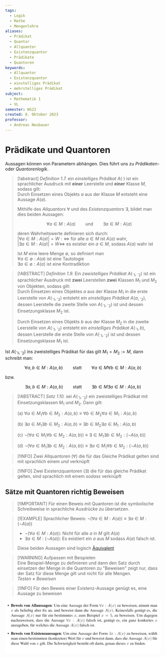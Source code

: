 ```yaml
---
tags:
  - Logik
  - Mathe
  - Mengenlehre
aliases:
  - Prädikat
  - Quantor
  - Allquantor
  - Existenzquantor
  - Prädikate
  - Quantoren
keywords:
  - Allquantor
  - Existenzquantor
  - einstelliges Prädikat
  - mehrstelliges Prädikat
subject:
  - Mathematik 1
  - VL
semester: WS23
created: 8. Oktober 2023
professor:
  - Andreas Neubauer
---
```


# Prädikate und Quantoren

Aussagen können von Parametern abhängen. Dies führt uns zu *Prädikaten-* oder *Quantorenlogik*.

> [!abstract] *Definition 1.7.* ein *einstelliges Prädikat* $A(\cdot)$ ist ein sprachlicher Ausdruck mit **einer** Leerstelle und **einer** Klasse $M$, sodass gilt:  
> 	Durch Einsetzen eines Objekts $a$ aus der Klasse $M$ entsteht eine Aussage $A(a)$.
> 
> Mithilfe des *Allquantors* $\forall$ und des *Existenzquantors* $\exists$, bildet man dies beiden Aussagen:  
>
> $$\forall a\in M : A(a) \qquad\text{und}\qquad\exists a\in M : A(a)$$
>
> deren Wahrheitswerte definieren sich durch:  
> $|\forall a\in M:A(a)|=W:\iff$ für alle $a\in M$ ist $A(a)$ wahr,  
> $|\exists a \in M:A(a) |=W\iff$ es existier ein $a \in M$, sodass $A(a)$ wahr ist
> 
> Ist $M$ eine leere Menge $\emptyset$, so definiert man  
> $\forall a \in \emptyset:A(a)$ ist eine Tautologie  
> $\exists a\in \emptyset:A(a)$ ist eine Kontradiktion 

> [!ABSTRACT] *Definition 1.9.* Ein *zweistelliges Prädikat* $A(\cdot_{1}, \cdot_{2})$ ist ein sprachlicher Ausdruck mit **zwei** Leerstellen **zwei** Klassen $M_{1}$ und $M_{2}$ von Objekten, sodass gilt:  
> Durch Einsetzen eines Objektes $a$ aus der Klasse $M_{1}$ in die erste Leerstelle von $A(\cdot_{1},\cdot_{2})$ entsteht ein *einstelliges Prädikat* $A(a, \cdot_{2})$, dessen Leerstelle die zweite Stelle von $A(\cdot_{1},\cdot_{2})$ ist und dessen Einsetzungsklasse $M_{2}$ ist.
> 
> Durch Einsetzen eines Objekts $b$ aus der Klasse $M_{2}$ in die zweite Leerstelle von $A(\cdot_{1}, \cdot_{2})$ entsteht ein *einstelliges Prädikat* $A(\cdot_{1},b)$, dessen Leerstelle die erste Stelle von $A(\cdot_{1},\cdot_{2})$ ist und dessen Einsetzungsklasse $M_{1}$ ist.

Ist $A(\cdot_{1},\cdot_{2})$ ins zweistelliges Prädikat für das gilt $M_{1}=M_{2}:=M$, dann schreibt man:  

$$\forall a,b\in M:A(a,b)\qquad\text{statt}\qquad \forall a \in M\forall b \in M:A(a,b)$$

bzw.

$$\exists a,b \in M : A(a,b)\qquad\text{statt}\qquad\exists b\in M\exists a\in M:A(a,b)$$

> [!ABSTRACT] *Satz 1.10.* sei $A(\cdot_{1},\cdot_{2})$ ein zweistelliges Prädikat mit Einsetzungsklassen $M_{1}$ und $M_{2}$. Dann gilt:  
> 
> (a) $\forall a\in M_{1} \forall b\in M_{2} :A(a,b)\equiv \forall b\in M_{2}\forall a\in M_{1}:A(a,b)$  
> 
> (b) $\exists a\in M_{1}\exists b \in M_{2}: A(a,b)\equiv \exists b\in M_{2}\exists a\in M_{1}:A(a,b)$  
> 
> (c) $\neg(\forall a\in M_{1}\forall b\in M_{2}:A(a,b))\equiv\exists \in M_{1}\exists b \in M_{2} :(\neg A(a,b))$  
> 
> (d) $\neg(\forall a\in M_{1}\exists b\in M_{2}:A(a,b))\equiv \exists a\in M_{1} \forall b \in M_{2}:(\neg A(a,b))$

> [!INFO] Zwei Allquantoren ($\forall$) die für das Gleiche Prädikat gelten sind mit sprachlich einem *und* verknüpft

> [!INFO] Zwei Existenzquantoren ($\exists$) die für das gleiche Prädikat gelten, sind sprachlich mit einem *sodass* verknüpft

## Sätze mit Quantoren richtig Beweisen

> [!IMPORTANT] Für einen Beweis mit Quantoren ist die symbolische Schreibweise in sprachliche Ausdrücke zu übersetzen.

>[!EXAMPLE] Sprachlicher Beweis: $\neg(\forall a \in M:A(a))\equiv \exists a \in M:(\neg A(a))$
> - $\neg (\forall a \in M:A(a))$: Nicht für alle $a$ in $M$ gilt $A(a)$
> - $\exists a \in M:(\neg A(a))$: Es existiert ein $a$ aus $M$ sodass $A(a)$ falsch ist.
> 
> Diese beiden Aussagen sind logisch [Äquivalent](Junktor.md)

> [!WARNING] Aufpassen mit Beispielen  
> Eine Beispiel-Menge zu definieren und dann den Satz durch einsetzen der Menge in die Quantoren zu "Beweisen" zeigt nur, dass der Satz für diese Menge gilt und nicht für alle Mengen.  
> *Testen* $\neq$ *Beweisen*

> [!INFO] Für den Beweis einer Existenz-Aussage genügt es, eine Aussage zu beweisen

![](assets/Pasted%20image%2020240129163227.png)